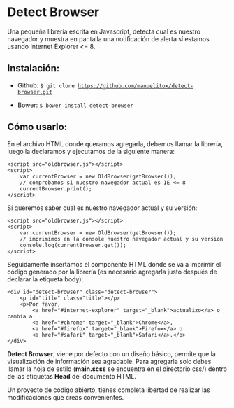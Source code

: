 # Detect Browser

Una pequeña librería escrita en Javascript, detecta cual es nuestro navegador y muestra en pantalla una notificación de alerta sí estamos usando Internet Explorer <= 8.

## Instalación:

* Github: <code>$ git clone https://github.com/manuelitox/detect-browser.git</code> 

* Bower: <code>$ bower install detect-browser</code>

## Cómo usarlo:

En el archivo HTML donde queramos agregarla, debemos llamar la librería, luego la declaramos y ejecutamos de la siguiente manera:


	<script src="oldbrowser.js"></script>
	<script>
		var currentBrowser = new OldBrowser(getBrowser());
		// comprobamos si nuestro navegador actual es IE <= 8
		currentBrowser.print();
	</script>
	
Sí queremos saber cual es nuestro navegador actual y su versión:

	<script src="oldbrowser.js"></script>
	<script>
		var currentBrowser = new OldBrowser(getBrowser());
		// imprimimos en la console nuestro navegador actual y su versión
		console.log(currentBrowser.get());
	</script>

Seguidamente insertamos el componente HTML donde se va a imprimir el código generado por la librería (es necesario agregarla justo después de declarar la etiqueta body):

	<div id="detect-browser" class="detect-browser">
		<p id="title" class="title"></p>
		<p>Por favor, 
			<a href="#internet-explorer" target="_blank">actualizo</a> o cambia a 
			<a href="#chrome" target="_blank">Chrome</a>, 
			<a href="#firefox" target="_blank">Firefox</a> o 
			<a href="#safari" target="_blank">Safari</a>.</p>
	</div>

**Detect Browser**, viene por defecto con un diseño básico, permite que la visualización de información sea agradable. Para agregarla solo debes llamar la hoja de estilo (**main.scss** se encuentra en el directorio css/) dentro de las etiquetas **Head** del documento HTML.
 
Un proyecto de código abierto, tienes completa libertad de realizar las modificaciones que creas convenientes. 